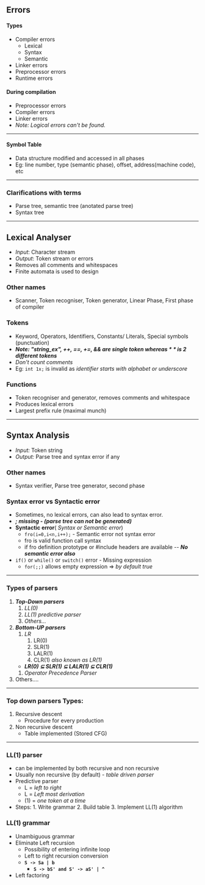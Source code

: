## Errors
#### Types
- Compiler errors
    - Lexical 
    - Syntax
    - Semantic
- Linker errors
- Preprocessor errors
- Runtime errors
#### During compilation
- Preprocessor errors
- Compiler errors
- Linker errors
- *Note: Logical errors can't be found.*
---
#### Symbol Table
- Data structure modified and accessed in all phases
- Eg: line number, type (semantic phase), offset, address(machine code), etc 
---
### Clarifications with terms
- Parse tree, semantic tree (anotated parse tree)
- Syntax tree

---
## Lexical Analyser
- *Input*: Character stream
- *Output*: Token stream or errors
- Removes all comments and whitespaces 
- Finite automata is used to design
### Other names
- Scanner, Token recogniser, Token generator, Linear Phase, First phase of compiler
### Tokens
- Keyword, Operators, Identifiers, Constants/ Literals, Special symbols (punctuation)
- ***Note: "string_ex", ++, ==, +=, && are single token whereas * * is 2 different tokens*** 
- *Don't count comments*
- Eg: `int 1x;` is invalid as *identifier starts with alphabet or underscore*
### Functions
- Token recogniser and generator, removes comments and whitespace
- Produces lexical errors 
- Largest prefix rule (maximal munch)
---
## Syntax Analysis
- *Input:* Token string
- *Output:* Parse tree and syntax error if any
### Other names
- Syntax verifier, Parse tree generator, second phase
### Syntax error vs Syntactic error
- Sometimes, no lexical errors, can also lead to syntax error. 
- ***; missing - (parse tree can not be generated)*** 
- **Syntactic error**( *Syntax or Semantic error*)
    - `fro(i=0,i<n,i++);` - Semantic error not syntax error
    - fro is valid function call syntax 
    - if fro definition prototype or #include headers are available -- ***No semantic error also*** 
- `if()` or `while()` or `switch()`  error - Missing expression
    - `for(;;)` allows empty expression => *by default true* 
---
### Types of parsers

1. ***Top-Down parsers***
    1. *LL(0)*
    1. *LL(1)*  *predictive parser*
    1. *Others...*
1. ***Bottom-UP parsers***
    1. *LR* 
        1. LR(0)
        1. SLR(1)
        1. LALR(1)
        1. CLR(1) *also known as LR(1)*
    - ***LR(0) ⊆ SLR(1) ⊆ LALR(1) ⊆ CLR(1)*** 
    1. *Operator Precedence Parser*
1. Others....
---
### Top down parsers Types:
1. Recursive descent 
    - Procedure for every production
1. Non recursive descent
    - Table implemented (Stored CFG)
---
### LL(1) parser
- can be implemented by both recursive and non recursive
- Usually non recursive (by default) - *table driven parser*
- Predictive parser
    - L = *left to right*
    - L = *Left most derivation*
    - (1) = *one token at a time*
- Steps: 1. Write grammar 2. Build table 3. Implement LL(1) algorithm
### LL(1) grammar
- Unambiguous grammar
- Eliminate Left recursion
    - Possibility of entering infinite loop
    - Left to right recursion conversion
    - **`S -> Sa | b `**
        - **`S -> bS' and S' -> aS' | ^ `**
- Left factoring




